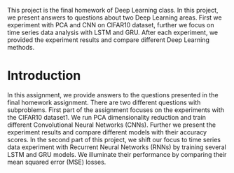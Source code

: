 This project is the final homework of Deep Learning class. In this project, we present answers to questions about two Deep Learning areas. First we experiment with PCA and CNN on CIFAR10 dataset, further we focus on time series data analysis with LSTM and GRU. After each experiment, we provided the experiment results and compare different Deep Learning methods.

# Introduction

In this assignment, we provide answers to the questions presented in the final homework assignment. There are two different questions with subproblems. First part of the assignment focuses on the experiments with the CIFAR10 dataset1. We run PCA dimensionality reduction and train different Convolutional Neural Networks (CNNs). Further we present the experiment results and compare different models with their accuracy scores. In the second part of this project, we shift our focus to time series data experiment with Recurrent Neural Networks (RNNs) by training several LSTM and GRU models. We illuminate their performance by comparing their mean squared error (MSE) losses.
